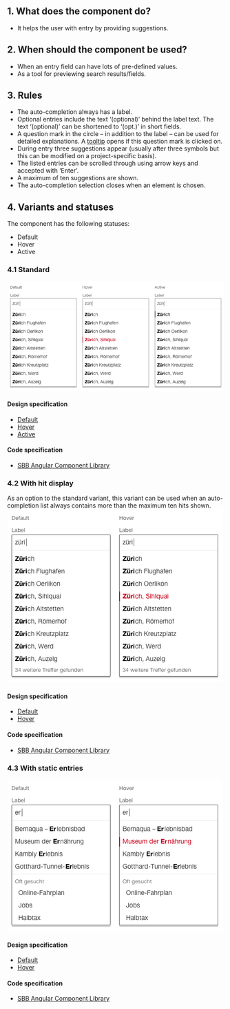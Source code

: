 ## 1. What does the component do?
* It helps the user with entry by providing suggestions.


## 2. When should the component be used?
* When an entry field can have lots of pre-defined values.
* As a tool for previewing search results/fields.


## 3. Rules
* The auto-completion always has a label.
* Optional entries include the text ‘(optional)’ behind the label text. The text ‘(optional)’ can be shortened to ‘(opt.)’ in short fields.
* A question mark in the circle – in addition to the label – can be used for detailed explanations. A [tooltip](https://digital.sbb.ch/en/webapps/components/tooltip) opens if this question mark is clicked on.
* During entry three suggestions appear (usually after three symbols but this can be modified on a project-specific basis).
* The listed entries can be scrolled through using arrow keys and accepted with ‘Enter’.
* A maximum of ten suggestions are shown.
* The auto-completion selection closes when an element is chosen.


## 4. Variants and statuses
The component has the following statuses:
* Default
* Hover
* Active

### 4.1 Standard
![Image of the autocomplete component in the standard variant](https://raw.githubusercontent.com/sbb-design-systems/design-system-webapp-documentation/master/documentation/components/autocompletion/images/autocompletion_default.png 'class: image')

#### Design specification
*   [Default](https://sbb.invisionapp.com/d/#/console/17140415/383359152/inspect)
*   [Hover](https://sbb.invisionapp.com/d/#/console/17140415/383359153/inspect)
*   [Active](https://sbb.invisionapp.com/d/main#/console/17140415/412262199/inspect)

#### Code specification
* [SBB Angular Component Library](https://sbb-angular.app.sbb.ch/latest/business/components/autocomplete)

### 4.2 With hit display
As an option to the standard variant, this variant can be used when an auto-completion list always contains more than the maximum ten hits shown.
![Image of the autocompletion component with display of hits](https://raw.githubusercontent.com/sbb-design-systems/design-system-webapp-documentation/master/documentation/components/autocompletion/images/autocompletion_overflow.png 'class: image')

#### Design specification
*   [Default](https://sbb.invisionapp.com/d/main#/console/17140415/355318376/inspect)
*   [Hover](https://sbb.invisionapp.com/d/main#/console/17140415/355318377/inspect)

#### Code specification
* [SBB Angular Component Library](https://sbb-angular.app.sbb.ch/latest/business/components/autocomplete)

### 4.3 With static entries
![Image of the autocompletion component with static entries](https://raw.githubusercontent.com/sbb-design-systems/design-system-webapp-documentation/master/documentation/components/autocompletion/images/autocompletion_static.png 'class: image')

#### Design specification
* [Default](https://sbb.invisionapp.com/d/main#/console/17140415/355318378/inspect)
* [Hover](https://sbb.invisionapp.com/d/main#/console/17140415/355318379/inspect)

#### Code specification
* [SBB Angular Component Library](https://sbb-angular.app.sbb.ch/latest/business/components/autocomplete)
